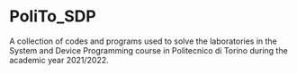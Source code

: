 # PoliTo_SDP

A collection of codes and programs used to solve the laboratories in the System and Device Programming course in Politecnico di Torino during the academic year 2021/2022.